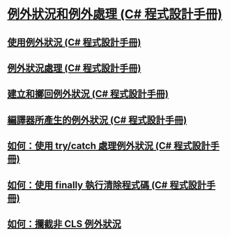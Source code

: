 # [例外狀況和例外處理 (C# 程式設計手冊)](exceptions-and-exception-handling.md)
## [使用例外狀況 (C# 程式設計手冊)](using-exceptions.md)
## [例外狀況處理 (C# 程式設計手冊)](exception-handling.md)
## [建立和擲回例外狀況 (C# 程式設計手冊)](creating-and-throwing-exceptions.md)
## [編譯器所產生的例外狀況 (C# 程式設計手冊)](compiler-generated-exceptions.md)
## [如何：使用 try/catch 處理例外狀況 (C# 程式設計手冊)](how-to-handle-an-exception-using-try-catch.md)
## [如何：使用 finally 執行清除程式碼 (C# 程式設計手冊)](how-to-execute-cleanup-code-using-finally.md)
## [如何：攔截非 CLS 例外狀況](how-to-catch-a-non-cls-exception.md)
